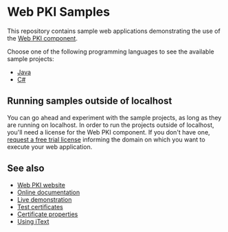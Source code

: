 Web PKI Samples
===============

This repository contains sample web applications demonstrating the use of the [Web PKI component](https://webpki.lacunasoftware.com/).

Choose one of the following programming languages to see the available sample projects:

* [Java](Java/)
* [C#](CSharp/)

Running samples outside of localhost
------------------------------------

You can go ahead and experiment with the sample projects, as long as they are running on localhost. In order to run the projects
outside of localhost, you'll need a license for the Web PKI component. If you don't have one,
[request a free trial license](https://webpki.lacunasoftware.com/#/Contact/GetTrial) informing the domain on which you want to execute
your web application.

See also
--------

* [Web PKI website](https://webpki.lacunasoftware.com/)
* [Online documentation](https://webpki.lacunasoftware.com/#/Documentation)
* [Live demonstration](https://webpki.lacunasoftware.com/#/Demo)
* [Test certificates](TestCertificates.md)
* [Certificate properties](CertificateProperties.md)
* [Using iText](UsingIText.md)
